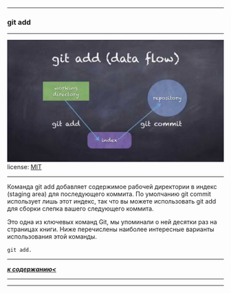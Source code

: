 ___
### **git add**
___
![picture-add](./picture/maxresdefault.jpg)
license: [MIT](./license.md)
___

Команда git add добавляет содержимое рабочей директории в индекс (staging area) для последующего коммита. По умолчанию git commit использует лишь этот индекс, так что вы можете использовать git add для сборки слепка вашего следующего коммита.


Это одна из ключевых команд Git, мы упоминали о ней десятки раз на страницах книги. Ниже перечислены наиболее интересные варианты использования этой команды.

```bash=
git add.
```
___
***[к содержанию<](./readme.md)***
___
___